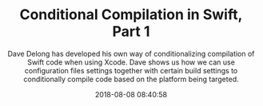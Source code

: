 ---
title: "Conditional Compilation in Swift, Part 1"
subtitle: "Dave Delong has developed his own way of conditionalizing compilation of Swift code when using Xcode. Dave shows us how we can use configuration files settings together with certain build settings to conditionally compile code based on the platform being targeted."
tags: ["compilation","Xcode"]
link: "https://davedelong.com/blog/2018/07/25/conditional-compilation-in-swift-part-1/"
date: "2018-08-08 08:40:58"
---